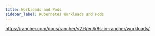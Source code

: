 ```yaml
---
title: Workloads and Pods
sidebar_label: Kubernetes Workloads and Pods
---
```


https://rancher.com/docs/rancher/v2.6/en/k8s-in-rancher/workloads/
